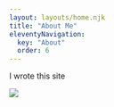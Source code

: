 ```yaml
---
layout: layouts/home.njk
title: "About Me"
eleventyNavigation:
  key: "About"
  order: 6
---
```


I wrote this site

<img src="../../img/author.jpg">
